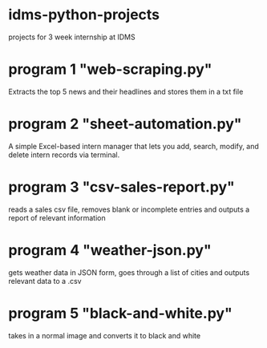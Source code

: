 # idms-python-projects
projects for 3 week internship at IDMS

# program 1 "web-scraping.py"
Extracts the top 5 news and their headlines and stores them in a txt file


# program 2 "sheet-automation.py"
A simple Excel-based intern manager that lets you add, search, modify, and delete intern records via terminal.


# program 3 "csv-sales-report.py"
reads a sales csv file, removes blank or incomplete entries and outputs a report of relevant information


# program 4 "weather-json.py"
gets weather data in JSON form, goes through a list of cities and outputs relevant data to a .csv

# program 5 "black-and-white.py"
takes in a normal image and converts it to black and white